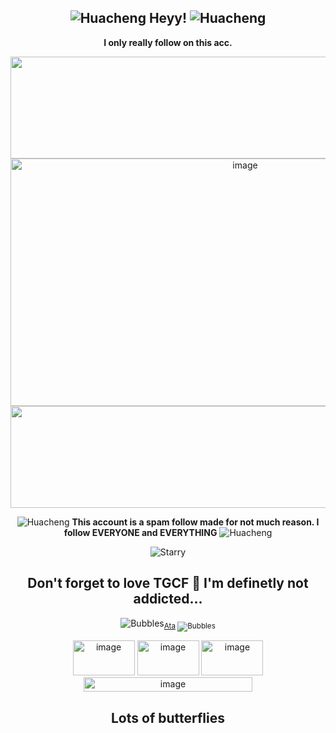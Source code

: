<div align="center">

## ![Huacheng](https://i.ibb.co/fYYxgL1z/tumblr-9693b80108992c0dfe00fda76c3b53d6-edc4f1b6-75.webp) Heyy! ![Huacheng](https://i.ibb.co/fYYxgL1z/tumblr-9693b80108992c0dfe00fda76c3b53d6-edc4f1b6-75.webp)

**I only really follow on this acc.**

<img width="2048" height="163" alt="image" src="https://github.com/user-attachments/assets/1334d2cd-63e5-4b8c-8341-6215b0c17fc8" />

<img width="735" height="396" alt="image" src="https://github.com/user-attachments/assets/2f65b188-94e6-4f60-a0e6-7615da748df7" />

<img width="2048" height="163" alt="image" src="https://github.com/user-attachments/assets/5864e0a8-d47c-40dc-b1c0-9711f7ba51cc" />

![Huacheng](https://i.ibb.co/fYYxgL1z/tumblr-9693b80108992c0dfe00fda76c3b53d6-edc4f1b6-75.webp) **This account is a spam follow made for not much reason. I follow EVERYONE and EVERYTHING** ![Huacheng](https://i.ibb.co/fYYxgL1z/tumblr-9693b80108992c0dfe00fda76c3b53d6-edc4f1b6-75.webp)

![Starry](https://i.ibb.co/vG0jWmy/tumblr-e8c39011d9adab978529f2479d0237ba-63224269-250.webp)

## Don't forget to love TGCF 🤑 I'm definetly not addicted...

![Bubbles](https://i.ibb.co/0RNKtvcF/tumblr-246b53ff77d1df34384c19f35e449a4d-7d0f651e-75.webp)<sub>[Ata](https://chickenbootyweezer.atabook.org/) 
![Bubbles](https://i.ibb.co/0RNKtvcF/tumblr-246b53ff77d1df34384c19f35e449a4d-7d0f651e-75.webp) 

<img width="99" height="56" alt="image" src="https://github.com/user-attachments/assets/8c67300f-f84b-47aa-897d-67f66e5d8da2" />
<img width="99" height="56" alt="image" src="https://github.com/user-attachments/assets/5528d701-46a4-4b1f-b7eb-024798a86105" />
<img width="99" height="56" alt="image" src="https://github.com/user-attachments/assets/8fd0c20f-2064-4073-bd2b-30a7a3f61c87" /> </br>

<img width="270" height="23" alt="image" src="https://github.com/user-attachments/assets/339aaf10-0830-4fe4-85d3-1d1277fa42c0" />

## Lots of butterflies
<!--
**Xielian-3000/Xielian-3000** is a ✨ _special_ ✨ repository because its `README.md` (this file) appears on your GitHub profile.

Here are some ideas to get you started:

- 🔭 I’m currently working on ...
- 🌱 I’m currently learning ...
- 👯 I’m looking to collaborate on ...
- 🤔 I’m looking for help with ...
- 💬 Ask me about ...
- 📫 How to reach me: ...
- 😄 Pronouns: ...
- ⚡ Fun fact: ...
-->
